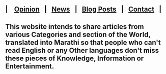 ## | &nbsp;&nbsp; [Opinion](https://crowned-eagle.github.io/ReadMr/Op-Ed.html)  &nbsp;&nbsp;|&nbsp;&nbsp;  [News](https://crowned-eagle.github.io/ReadMr/News.html) &nbsp;&nbsp;|&nbsp;&nbsp;  [Blog Posts](https://crowned-eagle.github.io/ReadMr/Blog_Posts.html) &nbsp;&nbsp;|&nbsp;&nbsp; [Contact](https://crowned-eagle.github.io/ReadMr/Contact.html) &nbsp;&nbsp;|

## This website intends to share articles from various Categories and section of the World, translated into Marathi so that people who can't read English or any Other languages don't miss these pieces of Knowledge, Information or Entertainment.

